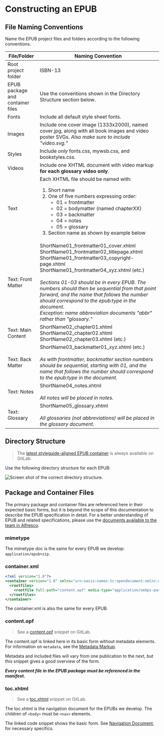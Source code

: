 # Constructing an EPUB

## File Naming Conventions

Name the EPUB project files and folders according to the following conventions.

<table>
  <thead>
    <tr>
      <th>File/Folder</th>
      <th>Naming Convention</th>
    </tr>
  </thead>
  <tbody>
    <tr>
      <td>Root project folder</td>
      <td>ISBN-13</td>
    </tr>
    <tr>
      <td>EPUB package and container files</td>
      <td>Use the conventions shown in the Directory Structure section below.</td>
    </tr>
    <tr>
      <td>Fonts</td>
      <td>Include all default style sheet fonts.</td>
    </tr>
    <tr>
      <td>Images</td>
      <td>Include one cover image (1333x2000), named cover.jpg, along with all book images and video poster SVGs. <em>Also make sure to include "video.svg."</em></td>
    </tr>
    <tr>
      <td>Styles</td>
      <td>Include <em>only</em> fonts.css, mywsb.css, and bookstyles.css.</td>
    </tr>
    <tr>
      <td>Videos</td>
      <td>Include one XHTML document with video markup <strong>for each glossary video only</strong>.</td>
    </tr>
    <tr>
      <td>Text</td>
      <td>
        Each XHTML file should be named with:
        <ol class="digit">
          <li>Short name</li>
          <li>One of five numbers expressing order:
            <ul>
              <li>01 = frontmatter</li>
              <li>02 = bodymatter (named chapterXX)</li>
              <li>03 = backmatter</li>
              <li>04 = notes</li>
              <li>05 = glossary</li>
            </ul>
          </li>
          <li>Section name as shown by example below</li>
        </ol>
      </td>
    </tr>
    <tr>
      <td>Text: Front Matter</td>
      <td>
        ShortName01_frontmatter01_cover.xhtml
        <br />
        ShortName01_frontmatter02_titlepage.xhtml
        <br />
        ShortName01_frontmatter03_copyright-page.xhtml
        <br />
        ShortName01_frontmatter04_xyz.xhtml (etc.)
        <br /><br />
        <em>Sections 01-03 should be in every EPUB. The numbers should then be sequential from that point forward, and the name that follows the number should correspond to the epub:type in the document.</em>
        <br />
        <em>Exception: name abbreviation documents "abbr" rather than "glossary."</em>
      </td>
    </tr>
    <tr>
      <td>Text: Main Content</td>
      <td>
        ShortName02_chapter01.xhtml
        <br />
        ShortName02_chapter02.xhtml
        <br />
        ShortName02_chapter03.xhtml (etc.)
      </td>
    </tr>
    <tr>
      <td>Text: Back Matter</td>
      <td>
        ShortName03_backmatter01_xyz.xhtml (etc.)
        <br /><br />
        <em>As with frontmatter, backmatter section numbers should be sequential, starting with 01, and the name that follows the number should correspond to the epub:type in the document.</em>
      </td>
    </tr>
    <tr>
      <td>
        Text: Notes
      </td>
      <td>
        ShortName04_notes.xhtml
        <br /><br />
        <em>All notes will be placed in notes.</em>
      </td>
    </tr>
    <tr>
      <td>
        Text: Glossary
      </td>
      <td>
        ShortName05_glossary.xhtml
        <br /><br />
        <em>All glossaries (not abbreviations) will be placed in the glossary document.</em>
      </td>
    </tr>
  </tbody>
</table>

## Directory Structure

> The [latest styleguide-aligned EPUB container](https://gitlab.com/bhdirect-ebooks/epub-container) is always available on GitLab.

Use the following directory structure for each EPUB:

![Screen shot of the correct directory structure.](images/dir-struct.png)

## Package and Container Files

The primary package and container files are referenced here in their expected basic forms, but it is beyond the scope of this documentation to describe the EPUB specification in detail. For a better understanding of EPUB and related specifications, please use the [documents available to the team in Alfresco](https://cms.lifeway.com/share/page/site/bh-academic/folder-details?nodeRef=workspace://SpacesStore/72fd3c44-683e-4532-974e-458e8c87f0ca).

### mimetype

The mimetype doc is the same for every EPUB we develop: <code class="inline">application/epub+zip</code>.

### container.xml

```xml
<?xml version="1.0"?>
<container version="1.0" xmlns="urn:oasis:names:tc:opendocument:xmlns:container">
  <rootfiles>
    <rootfile full-path="content.opf" media-type="application/oebps-package+xml"/>
  </rootfiles>
</container>
```

The container.xml is also the same for every EPUB.

### content.opf

> See a [content.opf](https://gitlab.com/snippets/26987) snippet on GitLab.

The content.opf is linked here in its basic form without metadata elements. For information on <code>metadata</code>, see the [Metadata Markup](#metadata).

Metadata and included files will vary from one publication to the next, but this snippet gives a good overview of the form.

***Every content file in the EPUB package must be referenced in the manifest.***

### toc.xhtml

> See a [toc.xhtml](https://gitlab.com/snippets/26989) snippet on GitLab.

The toc.xhtml is the navigation document for the EPUBs we develop. The children of <code>&#60;body&#62;</code> must be <code>&#60;nav&#62;</code> elements.

The linked code snippet shows the basic form. See [Navigation Document](#navigation-document), for necessary specifics.
